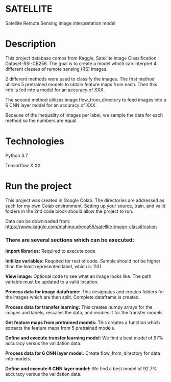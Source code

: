 # SATELLITE

Satellite Remote Sensing image interpretation model 

# Description 
This project database comes from Kaggle, Satellite image Classification Dataset-RSI-CB256. The goal is to create a model which can interpret 4 different classes of remote sensing (RS) images.

2 different methods were used to classify the images. The first method utilizes 5 pretrained models to obtain feature maps from each. Then this info is fed into a model for an accuracy of XXX.

The second method utilizes image flow_from_directory to feed images into a 6 CNN layer model for an accuracy of XXX.

Because of the inequality of images per label, we sample the data for each method so the numbers are equal.

# Technologies 
Python 3.7 

Tensorflow X.XX

# Run the project
This project was created in Google Colab. The directories are addressed as such for my own Colab environment. Setting up your source, train, and valid folders in the 2nd code block should allow the project to run.

Data can be downloaded from:  https://www.kaggle.com/mahmoudreda55/satellite-image-classification

### There are several sections which can be executed:
**Import libraries:** Required to execute code

**Initilize variables:**  Required for rest of code. Sample should not be higher than the least represented label, which is 1131.

**View image:** Optional code to see what an image looks like. The path variable must be updated to a valid location.

**Process data for image dataframe:** This designates and creates folders for the images which are then split. Complete dataframe is created.

**Process data for transfer learning:** This creates numpy arrays for the images and labels, rescales the data, and readies it for the transfer models.

**Get feature maps from pretrained models:**  This creates a function which extracts the feature maps from 5 pretrained models.

**Define and execute transfer learning model:** We find a best model of 97% accuracy versus the validation data.

**Process data for 6 CNN layer model:** Create flow_from_directory for data into models.

**Define and execute 6 CNN layer model:** We find a best model of 92.7% accuracy versus the validation data.
